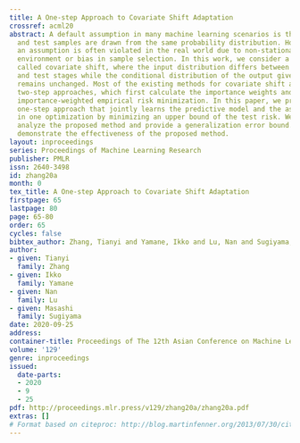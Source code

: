```yaml
---
title: A One-step Approach to Covariate Shift Adaptation
crossref: acml20
abstract: A default assumption in many machine learning scenarios is that the training
  and test samples are drawn from the same probability distribution. However, such
  an assumption is often violated in the real world due to non-stationarity of the
  environment or bias in sample selection. In this work, we consider a prevalent setting
  called covariate shift, where the input distribution differs between the training
  and test stages while the conditional distribution of the output given the input
  remains unchanged. Most of the existing methods for covariate shift adaptation are
  two-step approaches, which first calculate the importance weights and then conduct
  importance-weighted empirical risk minimization. In this paper, we propose a novel
  one-step approach that jointly learns the predictive model and the associated weights
  in one optimization by minimizing an upper bound of the test risk. We theoretically
  analyze the proposed method and provide a generalization error bound. We also empirically
  demonstrate the effectiveness of the proposed method.
layout: inproceedings
series: Proceedings of Machine Learning Research
publisher: PMLR
issn: 2640-3498
id: zhang20a
month: 0
tex_title: A One-step Approach to Covariate Shift Adaptation
firstpage: 65
lastpage: 80
page: 65-80
order: 65
cycles: false
bibtex_author: Zhang, Tianyi and Yamane, Ikko and Lu, Nan and Sugiyama, Masashi
author:
- given: Tianyi
  family: Zhang
- given: Ikko
  family: Yamane
- given: Nan
  family: Lu
- given: Masashi
  family: Sugiyama
date: 2020-09-25
address: 
container-title: Proceedings of The 12th Asian Conference on Machine Learning
volume: '129'
genre: inproceedings
issued:
  date-parts:
  - 2020
  - 9
  - 25
pdf: http://proceedings.mlr.press/v129/zhang20a/zhang20a.pdf
extras: []
# Format based on citeproc: http://blog.martinfenner.org/2013/07/30/citeproc-yaml-for-bibliographies/
---
```

